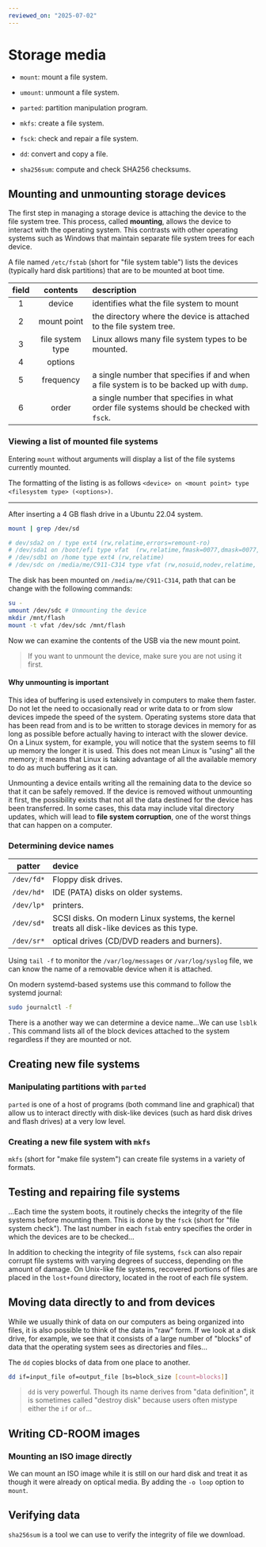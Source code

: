 ```yaml
---
reviewed_on: "2025-07-02"
---
```


# Storage media

- `mount`: mount a file system.

- `umount`: unmount a file system.

- `parted`: partition manipulation program.

- `mkfs`: create a file system.

- `fsck`: check and repair a file system.

- `dd`: convert and copy a file.

- `sha256sum`: compute and check SHA256 checksums.

## Mounting and unmounting storage devices

The first step in managing a storage device is attaching the device to the file system tree. This process, called **mounting**, allows the device to interact with the operating system. This contrasts with other operating systems such as Windows that maintain separate file system trees for each device.

A file named `/etc/fstab` (short for "file system table") lists the devices (typically hard disk partitions) that are to be mounted at boot time.

| field |     contents     | description                                                                              |
|:-----:|:----------------:|:---------------------------------------------------------------------------------------- |
|  $1$  |      device      | identifies what the file system to mount                                                 |
|  $2$  |   mount point    | the directory where the device is attached to the file system tree.                      |
|  $3$  | file system type | Linux allows many file system types to be mounted.                                       |
|  $4$  |     options      |                                                                                          |
|  $5$  |    frequency     | a single number that specifies if and when a file system is to be backed up with `dump`. |
|  $6$  |      order       | a single number that specifies in what order file systems should be checked with `fsck`. |

### Viewing a list of mounted file systems

Entering `mount` without arguments will display a list of the file systems currently mounted.

The formatting of the listing is as follows `<device> on <mount point> type <filesystem type> (<options>)`.

---

After inserting a $4$ GB flash drive in a Ubuntu 22.04 system.

```bash
mount | grep /dev/sd

# dev/sda2 on / type ext4 (rw,relatime,errors=remount-ro)
# /dev/sda1 on /boot/efi type vfat  (rw,relatime,fmask=0077,dmask=0077,codepage=437,iocharset=iso88591,shortname=mixed,errors=remount-ro)
# /dev/sdb1 on /home type ext4 (rw,relatime)
# /dev/sdc on /media/me/C911-C314 type vfat (rw,nosuid,nodev,relatime,  uid=1000,gid=1000,fmask=0022,dmask=0022,codepage=437,iocharset=iso885 9-1,shortname=mixed,showexec,utf8,flush,errors=remount-ro)
```

The disk has been mounted on `/media/me/C911-C314`, path that can be change with the following commands:

```bash
su -
umount /dev/sdc # Unmounting the device
mkdir /mnt/flash
mount -t vfat /dev/sdc /mnt/flash
```

Now we can examine the contents of the USB via the new mount point.

> If you want to unmount the device, make sure you are not using it first.

#### Why unmounting is important

This idea of buffering is used extensively in computers to make them faster. Do not let the need to occasionally read or write data to or from slow devices impede the speed of the system. Operating systems store data that has been read from and is to be written to storage devices in memory for as long as possible before actually having to interact with the slower device. On a Linux system, for example, you will notice that the system seems to fill up memory the longer it is used. This does not mean Linux is "using" all the memory; it means that Linux is taking advantage of all the available memory to do as much buffering as it can.

Unmounting a device entails writing all the remaining data to the device so that it can be safely removed. If the device is removed without unmounting it first, the possibility exists that not all the data destined for the device has been transferred. In some cases, this data may include vital directory updates, which will lead to **file system corruption**, one of the worst things that can happen on a computer.

### Determining device names

|   patter   | device                                                                                      |
|:----------:|:------------------------------------------------------------------------------------------- |
| `/dev/fd*` | Floppy disk drives.                                                                         |
| `/dev/hd*` | IDE (PATA) disks on older systems.                                                          |
| `/dev/lp*` | printers.                                                                                   |
| `/dev/sd*` | SCSI disks. On modern Linux systems, the kernel treats all disk-like devices as this type.  |
| `/dev/sr*` | optical drives (CD/DVD readers and burners).                                                |

Using `tail -f` to monitor the `/var/log/messages` or `/var/log/syslog` file, we can know the name of a removable device when it is attached.

On modern systemd-based systems use this command to follow the systemd journal:

```bash
sudo journalctl -f
```

There is a another way we can determine a device name...We can use `lsblk` . This command lists all of the block devices attached to the system regardless if they are mounted or not.

## Creating new file systems

### Manipulating partitions with `parted`

`parted` is one of a host of programs (both command line and graphical) that allow us to interact directly with disk-like devices (such as hard disk drives and flash drives) at a very low level.

### Creating a new file system with `mkfs`

`mkfs` (short for "make file system") can create file systems in a variety of formats.

## Testing and repairing file systems

...Each time the system boots, it routinely checks the integrity of the file systems before mounting them. This is done by the `fsck` (short for "file system check"). The last number in each `fstab` entry specifies the order in which the devices are to be checked...

In addition to checking the integrity of file systems, `fsck` can also repair corrupt file systems with varying degrees of success, depending on the amount of damage. On Unix-like file systems, recovered portions of files are placed in the `lost+found` directory, located in the root of each file system.

## Moving data directly to and from devices

While we usually think of data on our computers as being organized into files, it is also possible to think of the data in "raw" form. If we look at a disk
drive, for example, we see that it consists of a large number of "blocks" of data that the operating system sees as directories and files...

The `dd` copies blocks of data from one place to another.

```bash
dd if=input_file of=output_file [bs=block_size [count=blocks]]
```

> `dd` is very powerful. Though its name derives from "data definition", it is sometimes called "destroy disk" because users often mistype either the `if` or `of`...

## Writing CD-ROOM images

### Mounting an ISO image directly

We can mount an ISO image while it is still on our hard disk and treat it as though it were already on optical media. By adding the `-o loop` option to `mount`.

## Verifying data

`sha256sum` is a tool we can use to verify the integrity of file we download.
